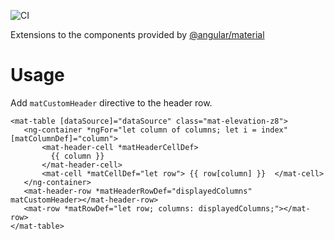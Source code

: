 ![CI](https://github.com/pweyrich/angular-material-extensions/workflows/CI/badge.svg?branch=master)

Extensions to the components provided by [@angular/material](https://material.angular.io/)

# Usage

Add `matCustomHeader` directive to the header row.

```
<mat-table [dataSource]="dataSource" class="mat-elevation-z8">
   <ng-container *ngFor="let column of columns; let i = index" [matColumnDef]="column">
       <mat-header-cell *matHeaderCellDef>
         {{ column }}
       </mat-header-cell>
       <mat-cell *matCellDef="let row"> {{ row[column] }}  </mat-cell>
   </ng-container>
   <mat-header-row *matHeaderRowDef="displayedColumns" matCustomHeader></mat-header-row>
   <mat-row *matRowDef="let row; columns: displayedColumns;"></mat-row>
</mat-table>
```
